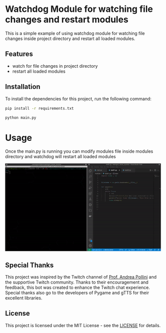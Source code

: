 # Watchdog Module for watching file changes and restart modules

This is a simple example of using watchdog module for watching file changes inside project directory and restart all loaded modules.

## Features

- watch for file changes in project directory
- restart all loaded modules


## Installation

To install the dependencies for this project, run the following command:

```sh
pip install -r requirements.txt
```
```sh
python main.py
```

# Usage

Once the main.py is running you can modify modules file inside modules directory and watchdog will restart all loaded modules

![](example.gif)

## Special Thanks

This project was inspired by the Twitch channel of [Prof. Andrea Pollini](https://www.twitch.tv/profandreapollini) and the supportive Twitch community. Thanks to their encouragement and feedback, this bot was created to enhance the Twitch chat experience. Special thanks also go to the developers of Pygame and gTTS for their excellent libraries. 



## License

This project is licensed under the MIT License - see the [LICENSE](https://www.mit.edu/~amini/LICENSE.md) for details.